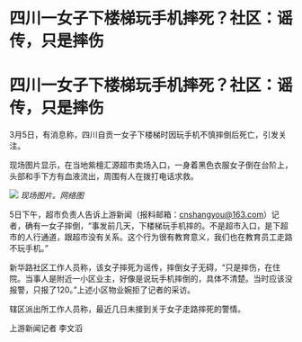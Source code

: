 # 四川一女子下楼梯玩手机摔死？社区：谣传，只是摔伤

# 四川一女子下楼梯玩手机摔死？社区：谣传，只是摔伤

3月5日，有消息称，四川自贡一女子下楼梯时因玩手机不慎摔倒后死亡，引发关注。

现场图片显示，在当地紫檀汇源超市卖场入口，一身着黑色衣服女子倒在台阶上，头部和手下方有血液流出，周围有人在拨打电话求救。

![](https://inews.gtimg.com/om_bt/OKyVseHaLWghNa2jlmFfUdcRREcTDyMlSuAw03jNFPUvgAA/1000)
_现场图片。网络图_

5日下午，超市负责人告诉上游新闻（报料邮箱：cnshangyou@163.com）记者，确有一女子摔倒，“事发前几天，下楼梯玩手机摔的。不是超市入口，是下超市的人行通道，跟超市没有关系。这个行为很有教育意义，我们也在教育员工走路不玩手机。”

新华路社区工作人员称，该女子摔死为谣传，摔倒女子无碍，“只是摔伤，在住院。当事人是附近一小区业主，好像是说玩手机摔倒的，具体不清楚。当时应该没报警，只报了120。”上述小区物业婉拒了记者的采访。

辖区派出所工作人员称，最近几日未接到关于女子走路摔死的警情。

上游新闻记者 李文滔

